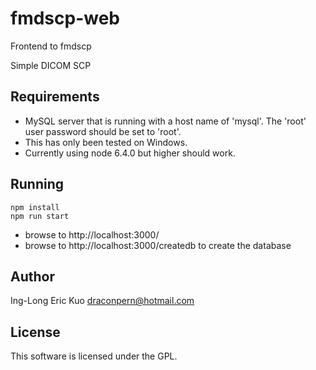 # fmdscp-web
Frontend to fmdscp

Simple DICOM SCP

## Requirements
- MySQL server that is running with a host name of 'mysql'.  The 'root' user password should be set to 'root'.
- This has only been tested on Windows.
- Currently using node 6.4.0 but higher should work.

## Running
```
npm install
npm run start
```

- browse to http://localhost:3000/
- browse to http://localhost:3000/createdb to create the database

## Author
Ing-Long Eric Kuo <draconpern@hotmail.com>

## License
This software is licensed under the GPL.
